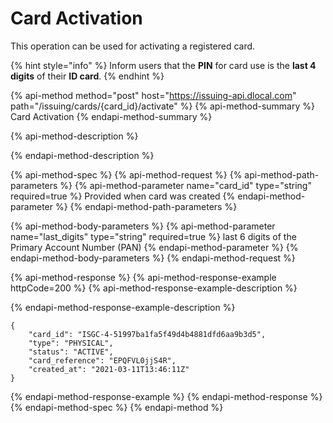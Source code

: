 # Card Activation

This operation can be used for activating a registered card.

{% hint style="info" %}
Inform users that the **PIN** for card use is the **last 4 digits** of their **ID card**.
{% endhint %}

{% api-method method="post" host="https://issuing-api.dlocal.com" path="/issuing/cards/{card\_id}/activate" %}
{% api-method-summary %}
Card Activation
{% endapi-method-summary %}

{% api-method-description %}

{% endapi-method-description %}

{% api-method-spec %}
{% api-method-request %}
{% api-method-path-parameters %}
{% api-method-parameter name="card\_id" type="string" required=true %}
Provided when card was created
{% endapi-method-parameter %}
{% endapi-method-path-parameters %}

{% api-method-body-parameters %}
{% api-method-parameter name="last\_digits" type="string" required=true %}
last 6 digits of the Primary Account Number \(PAN\)
{% endapi-method-parameter %}
{% endapi-method-body-parameters %}
{% endapi-method-request %}

{% api-method-response %}
{% api-method-response-example httpCode=200 %}
{% api-method-response-example-description %}

{% endapi-method-response-example-description %}

```
{
    "card_id": "ISGC-4-51997ba1fa5f49d4b4881dfd6aa9b3d5",
    "type": "PHYSICAL",
    "status": "ACTIVE",
    "card_reference": "EPQFVL0jjS4R",
    "created_at": "2021-03-11T13:46:11Z"
}
```
{% endapi-method-response-example %}
{% endapi-method-response %}
{% endapi-method-spec %}
{% endapi-method %}

### 

